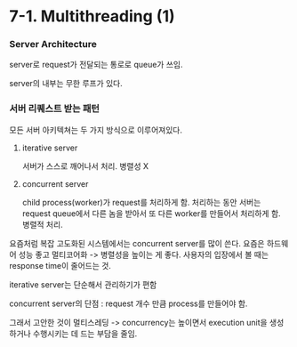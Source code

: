 # 7-1. Multithreading (1)

### Server Architecture

server로 request가 전달되는 통로로 queue가 쓰임.

server의 내부는 무한 루프가 있다. 



### 서버 리퀘스트 받는 패턴

모든 서버 아키텍쳐는 두 가지 방식으로 이루어져있다.

1. iterative server

   서버가 스스로 깨어나서 처리. 병렬성 X

2. concurrent server

   child process(worker)가 request를 처리하게 함. 처리하는 동안 서버는 request queue에서 다른 놈을 받아서 또 다른 worker를 만들어서 처리하게 함. 병렬적 처리.



요즘처럼 복잡 고도화된 시스템에서는 concurrent server를 많이 쓴다. 요즘은 하드웨어 성능 좋고 멀티코어화 -> 병렬성을 높이는 게 좋다. 사용자의 입장에서 볼 때는 response time이 줄어드는 것. 

iterative server는 단순해서 관리하기가 편함



concurrent server의 단점 : request 개수 만큼 process를 만들어야 함.



그래서 고안한 것이 멀티스레딩 -> concurrency는 높이면서 execution unit을 생성하거나 수행시키는 데 드는 부담을 줄임.



